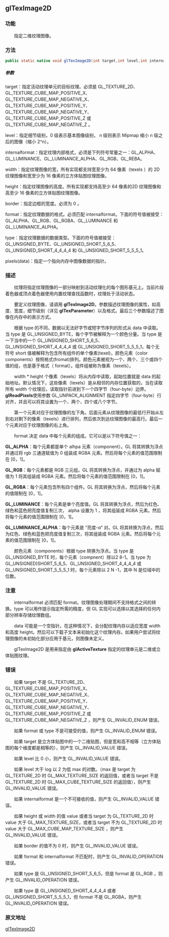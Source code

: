 ## glTexImage2D

### 功能

　　指定二维纹理图像。

### 方法

```java
public static native void glTexImage2D(int target,int level,int internalformat,int width,int height,int border,int format,int type,java.nio.Buffer pixels(consta void* data));
```

##### 参数

target：指定活动纹理单元的目标纹理。必须是 GL_TEXTURE_2D、GL_TEXTURE_CUBE_MAP_POSITIVE_X、GL_TEXTURE_CUBE_MAP_NEGATIVE_X、GL_TEXTURE_CUBE_MAP_POSITIVE_Y、GL_TEXTURE_CUBE_MAP_NEGATIVE_Y、GL_TEXTURE_CUBE_MAP_POSITIVE_Z 或 GL_TEXTURE_CUBE_MAP_NEGATIVE_Z 。

level：指定细节级别，0 级表示基本图像级别， n 级则表示 Mipmap 缩小 n 级之后的图像（缩小 2^n）。

internalformat：指定纹理内部格式，必须是下列符号常量之一：GL_ALPHA、GL_LUMINANCE、GL_LUMINANCE_ALPHA、GL_RGB、GL_REBA。

width：指定纹理图像的宽，所有实现都支持宽至少为 64 像素（texels ）的 2D 纹理图像和宽至少为 16 像素的立方体贴图纹理图像。

height：指定纹理图像的高度。所有实现都支持高至少 64 像素的2D 纹理图像和高至少 16 像素的立方体贴图纹理图像。

border：指定边框的宽度。必须为 0 。

format：指定纹理数据的格式。必须匹配 internalformat。下面的符号值被接受：GL_ALPHA、GL_RGB、GL_RGBA、GL_LUMINANCE 和 GL_LUMINANCE_ALPHA。

type：指定纹理数据的数据类型。下面的符号值被接受：GL_UNSIGNED_BYTE、GL_UNSIGNED_SHORT_5_6_5、GL_UNSIGNED_SHORT_4_4_4_4 和 GL_UNSIGNED_SHORT_5_5_5_1。

pixels(data)：指定一个指向内存中图像数据的指针。

### 描述

　　纹理将指定纹理图像的一部分映射到活动纹理化的每个图形基元上。当前片段着色器或顶点着色器使用内置纹理查找函数时，纹理处于活动状态。

　　要定义纹理图像，请调用 **glTexImage2D**。参数描述纹理图像的属性，如高度、宽度，细节级别（详见 **glTexParameter**）以及格式。最后三个参数描述了图像在内存中的表示方式。

　　根据 type 的不同，数据以无法好字节或短字节序列的形式从 data 中读取。当 type 是 GL_UNSIGNED_BYTE，每个字节被解释为一个颜色分量。当 type 是一下当中的一个 GL_UNSIGNED_SHORT_5_6_5、GL_UNSIGNED_SHORT_4_4_4_4 或 GL_UNSIGNED_SHORT_5_5_5_1，每个无符号 short 值被解释为包含所有组件的单个像素(texel)，颜色元素（color components）按照格式(fromat)排列。颜色元素被视为一个、两个、三个或四个值的组，也是基于格式（ format）。组件组被称为像素（texels）。

　　width * height 个像素（texels）将从内存中读取，起始位置就是 data 的起始地址。默认情况下，这些像素（texels）是从相邻的内存位置获取的，当在读取所有 width 个纹理后，读取指针前进到下一个四字节（four-byte）边界。**glReadPixels**使用参数 GL_UNPACK_ALIGNMENT 指定四字节（four-byte）行对齐，并且可以将其设置为一个、两个、四个或八个字节。

　　第一个元素对应于纹理图像的左下角。后面元素从纹理图像的最低行开始从左到右对剩下的像素（texels）进行排列，然后依次到达纹理图像的最高行。最后一个元素对应于纹理图像的右上角。

　　format 决定 data 中每个元素的组成。它可以是以下符号值之一：

**GL_ALPHA**：每个元素都是单个 alhpa 元素（component）。GL 将其转换为浮点并通过将 rgb 三通道赋值为 0 组装成 RGBA 元素。然后将每个元素的值范围限制在 [0，1]。

**GL_RGB**：每个元素都是 RGB 三元组。GL 将其转换为浮点，并通过为 alpha 赋值为 1 将其组装成 RGBA 元素。然后将每个元素的值范围限制在 [0，1]。

**GL_RGBA**：每个元素包含所有四个组件。GL 将其转换为浮点，然后将每个元素的值限制在 [0，1]。

**GL_LUMINANCE**：每个元素是单个亮度值。GL 将其转换为浮点，然后为红色、绿色和蓝色把亮度值复制三次， alpha 设置为 1 ，将其组装成 RGBA 元素。然后将每个元素的值范围限制在 [0，1]。

**GL_LUMINANCE_ALPHA**：每个元素是 “亮度-α“ 对。GL 将其转换为浮点，然后为红色、绿色和蓝色把亮度值复制三次，将其组装成 RGBA 元素。然后将每个元素的值范围限制在 [0，1]。

　　颜色元素（components）根据 type 转换为浮点。当 type 是 GL_UNSIGNED_BYTE 时，每个元素（compnent）除以2 8-1。当 type 为 GL_UNSIGNED)SHORT_5_6_5、GL_UNSIGNED_SHORT_4_4_4_4 或 GL_UNSIGNED_SHORT_5_5_5_1 时，每个元素除以 2 N -1，其中 N 是位域中的位数。

### 注意

　　internalformat 必须匹配 format。纹理图像处理期间不支持格式之间的转换。type 可以用作提示指定所需的精度，但 GL 实现可以选择以其选择的任何内部分辨率存储纹理数组。

　　data 可能是一个空指针。在这种情况下，会分配纹理内存以适应宽度 width 和高度 height。然后可以下载子文本来初始化这个纹理内存。如果用户尝试将纹理图像的未初始化部分应用于基元，则图像未定义。

　　glTexImage2D 是用来指定由 **glActiveTexture** 指定的纹理单元是二维或立体贴图纹理。

### 错误

　　如果 target 不是 GL_TEXTURE_2D、GL_TEXTURE_CUBE_MAP_POSITIVE_X、GL_TEXTURE_CUBE_MAP_NEGATIVE_X、GL_TEXTURE_CUBE_MAP_POSITIVE_Y、GL_TEXTURE_CUBE_MAP_NEGATIVE_Y、GL_TEXTURE_CUBE_MAP_POSITIVE_Z 或 GL_TEXTURE_CUBE_MAP_NEGATIVE_Z ，则产生 GL_INVALID_ENUM 错误。

　　如果 format 或 type 不是可接受的值，则产生 GL_INVALID_ENUM 错误。

　　如果 target 是立方体贴图中的一个二维贴图，但是宽和高不相等（立方体贴图的每个维度都是相等的），则产生 GL_INVALID_VALUE 错误。

　　如果 level 比 0 小，则产生 GL_INVALID_VALUE 错误。

　　如果 level 大于 log 以 2 为低 max 的对数。（max 是 target 为 GL_TEXTURE_2D 时 GL_MAX_TEXTURE_SIZE 的返回值，或者当 target 不是 GL_TEXTURE_2D 时 GL_MAX_CUBE_TEXTURE_SIZE 的返回值），则产生 GL_INVALID_VALUE 错误。

　　如果 internalformat 是一个不可接收的值，则产生 GL_INVALID_VALUE 错误。

　　如果 height 或 width 的值 value 或者当 target 为 GL_TEXTURE_2D 时 value 大于 GL_MAX_TEXTURE_SIZE，或者当 target 不为 GL_TEXTURE_2D 时 value 大于 GL_MAX_CUBE_MAP_TEXTURE_SIZE ，则产生 GL_INVALID_VALUE 错误。

　　如果 border 的值不为 0 时，则产生 GL_INVALID_VALUE 错误。

　　如果 format 和 internalformat 不匹配时，则产生 GL_INVALID_OPERATION 错误。

　　如果 type 是 GL_UNSIGNED_SHORT_5_6_5，但是 format 是 GL_RGB ，则产生 GL_INVALID_OPERATION 错误。

　　如果 type 是 GL_UNSIGNED_SHORT_4_4_4_4 或者 GL_UNSIGNED_SHORT_5_5_5_1，但 format 不是 GL_RGBA，则产生 GL_INVALID_OPERATION 错误。 

### 原文地址

[glTexImage2D](https://www.khronos.org/registry/OpenGL-Refpages/es2.0/xhtml/glTexImage2D.xml)
